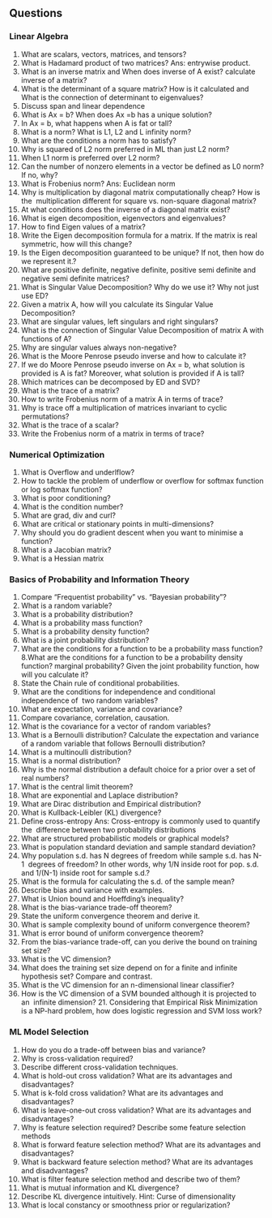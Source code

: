 ## Questions 
### Linear Algebra
1. What are scalars, vectors, matrices, and tensors? 
2. What is Hadamard product of two matrices? Ans: entrywise product.
3. What is an inverse matrix and When does inverse of A exist? calculate inverse of a matrix?
4. What is the determinant of a square matrix? How is it calculated and What is the connection of determinant to eigenvalues? 
5. Discuss span and linear dependence
6. What is Ax = b? When does Ax =b has a unique solution? 
7. In Ax = b, what happens when A is fat or tall? 
8. What is a norm? What is L1, L2 and L infinity norm? 
9. What are the conditions a norm has to satisfy? 
10. Why is squared of L2 norm preferred in ML than just L2 norm? 
11. When L1 norm is preferred over L2 norm? 
12. Can the number of nonzero elements in a vector be defined as L0 norm? If no, why? 
13. What is Frobenius norm? Ans: Euclidean norm 
14. Why is multiplication by diagonal matrix computationally cheap? How is the  multiplication different for square vs. non-square diagonal matrix?
15. At what conditions does the inverse of a diagonal matrix exist?
16. What is eigen decomposition, eigenvectors and eigenvalues?
17. How to find Eigen values of a matrix? 
18. Write the Eigen decomposition formula for a matrix. If the matrix is real  symmetric, how will this change?
19. Is the Eigen decomposition guaranteed to be unique? If not, then how do we represent it.?
20. What are positive definite, negative definite, positive semi definite and negative semi definite matrices?
21. What is Singular Value Decomposition? Why do we use it? Why not just use ED? 
21. Given a matrix A, how will you calculate its Singular Value Decomposition? 
22. What are singular values, left singulars and right singulars?
23. What is the connection of Singular Value Decomposition of matrix A with functions of A? 
24. Why are singular values always non-negative? 
25. What is the Moore Penrose pseudo inverse and how to calculate it?
26. If we do Moore Penrose pseudo inverse on Ax = b, what solution is provided is A is fat? Moreover, what solution is provided if A is tall? 
27. Which matrices can be decomposed by ED and SVD? 
28. What is the trace of a matrix? 
29. How to write Frobenius norm of a matrix A in terms of trace? 
30. Why is trace off a multiplication of matrices invariant to cyclic permutations? 
31. What is the trace of a scalar? 
32. Write the Frobenius norm of a matrix in terms of trace? 

### Numerical Optimization
1. What is Overflow and underlflow?
2. How to tackle the problem of underflow or overflow for softmax function or log softmax function? 
3. What is poor conditioning? 
4. What is the condition number? 
5. What are grad, div and curl? 
6. What are critical or stationary points in multi-dimensions? 
7. Why should you do gradient descent when you want to minimise a function? 
8. What is a Jacobian matrix?
9. What is a Hessian matrix
### Basics of Probability and Information Theory 
1. Compare “Frequentist probability” vs. “Bayesian probability”? 
2. What is a random variable?
3. What is a probability distribution?
4. What is a probability mass function?
5. What is a probability density function?
6. What is a joint probability distribution?
7. What are the conditions for a function to be a probability mass function?
8.What are the conditions for a function to be a probability density function? marginal probability? Given the joint probability function, how will you calculate it?
9. State the Chain rule of conditional probabilities. 
10. What are the conditions for independence and conditional independence of  two random variables?
11. What are expectation, variance and covariance?
12. Compare covariance, correlation, causation.
13. What is the covariance for a vector of random variables? 
14. What is a Bernoulli distribution? Calculate the expectation and variance of a random variable that follows Bernoulli distribution?
15. What is a multinoulli distribution? 
16. What is a normal distribution? 
17. Why is the normal distribution a default choice for a prior over a set of real numbers? 
18. What is the central limit theorem?
19. What are exponential and Laplace distribution?
20. What are Dirac distribution and Empirical distribution?
21. What is Kullback-Leibler (KL) divergence?
22. Define cross-entropy Ans: Cross-entropy is commonly used to quantify the  difference between two probability distributions
23. What are structured probabilistic models or graphical models? 
24. What is population standard deviation and sample standard deviation? 
25. Why population s.d. has N degrees of freedom while sample s.d. has N-1  degrees of freedom? In other words, why 1/N inside root for pop. s.d. and 1/(N-1) inside root for sample s.d.? 
26. What is the formula for calculating the s.d. of the sample mean? 
27. Describe bias and variance with examples. 
28. What is Union bound and Hoeffding’s inequality? 
29. What is the bias-variance trade-off theorem? 
30. State the uniform convergence theorem and derive it.
31. What is sample complexity bound of uniform convergence theorem? 
32. What is error bound of uniform convergence theorem? 
32. From the bias-variance trade-off, can you derive the bound on training set size?
33. What is the VC dimension? 
34. What does the training set size depend on for a finite and infinite hypothesis set? Compare and contrast. 
35. What is the VC dimension for an n-dimensional linear classifier? 
36. How is the VC dimension of a SVM bounded although it is projected to an  infinite dimension? 21. Considering that Empirical Risk Minimization is a NP-hard problem, how does logistic regression and SVM loss work?

### ML Model Selection
1. How do you do a trade-off between bias and variance? 
2. Why is cross-validation required? 
3. Describe different cross-validation techniques.
4. What is hold-out cross validation? What are its advantages and disadvantages? 
5. What is k-fold cross validation? What are its advantages and disadvantages? 
6. What is leave-one-out cross validation? What are its advantages and disadvantages? 
7. Why is feature selection required? Describe some feature selection methods
8. What is forward feature selection method? What are its advantages and disadvantages? 
9. What is backward feature selection method? What are its advantages and disadvantages?
10. What is filter feature selection method and describe two of them?
11. What is mutual information and KL divergence? 
12. Describe KL divergence intuitively. Hint:  Curse of dimensionality 
13. What is local constancy or smoothness prior or regularization?  

